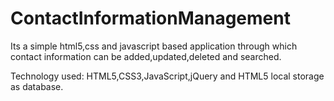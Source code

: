 # ContactInformationManagement
Its a simple html5,css and javascript based application through which contact information can be added,updated,deleted and searched. 

Technology used: HTML5,CSS3,JavaScript,jQuery and HTML5 local storage as database.

